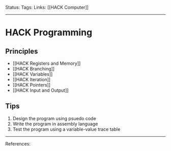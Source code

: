 Status:
Tags:
Links: [[HACK Computer]]
___
# HACK Programming
## Principles
- [[HACK Registers and Memory]]
- [[HACK Branching]]
- [[HACK Variables]]
- [[HACK Iteration]]
- [[HACK Pointers]]
- [[HACK Input and Output]]
## Tips
1. Design the program using psuedo code
2. Write the program in assembly language
3. Test the program using a variable-value trace table
___
References: